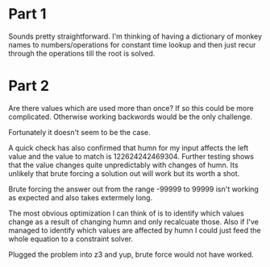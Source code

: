 # Part 1

Sounds pretty straightforward.
I'm thinking of having a dictionary of monkey names to numbers/operations for constant time lookup and then just recur through the operations till the root is solved.

# Part 2

Are there values which are used more than once?
If so this could be more complicated.
Otherwise working backwords would be the only challenge.

Fortunately it doesn't seem to be the case.

A quick check has also confirmed that humn for my input affects the left value and the value to match is 122624242469304.
Further testing shows that the value changes quite unpredictably with changes of humn.
Its unlikely that brute forcing a solution out will work but its worth a shot.

Brute forcing the answer out from the range -99999 to 99999 isn't working as expected and also takes extermely long.

The most obvious optimization I can think of is to identify which values change as a result of changing humn and only recalcuate those.
Also if I've managed to identify which values are affected by humn I could just feed the whole equation to a constraint solver.

Plugged the problem into z3 and yup, brute force would not have worked.